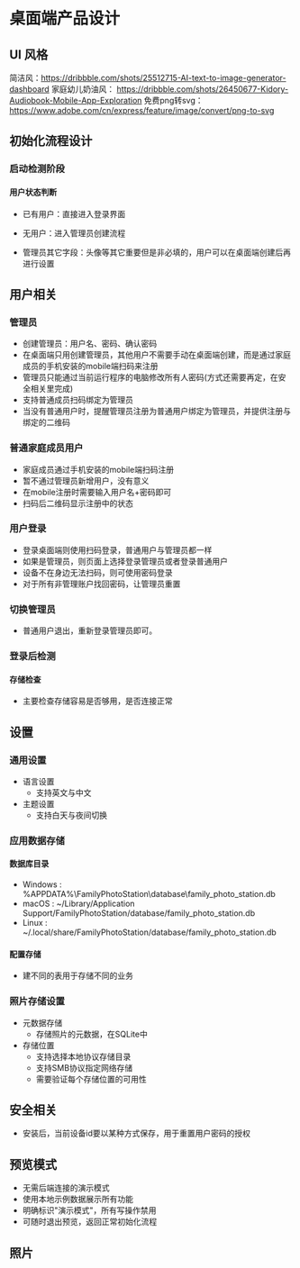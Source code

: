 # 桌面端产品设计

## UI 风格

简洁风：https://dribbble.com/shots/25512715-AI-text-to-image-generator-dashboard
家庭幼儿奶油风： https://dribbble.com/shots/26450677-Kidory-Audiobook-Mobile-App-Exploration
免费png转svg：https://www.adobe.com/cn/express/feature/image/convert/png-to-svg

## 初始化流程设计

### 启动检测阶段

#### 用户状态判断

- 已有用户：直接进入登录界面
- 无用户：进入管理员创建流程

- 管理员其它字段：头像等其它重要但是非必填的，用户可以在桌面端创建后再进行设置

## 用户相关

### 管理员

- 创建管理员：用户名、密码、确认密码
- 在桌面端只用创建管理员，其他用户不需要手动在桌面端创建，而是通过家庭成员的手机安装的mobile端扫码来注册
- 管理员只能通过当前运行程序的电脑修改所有人密码(方式还需要再定，在安全相关里完成)
- 支持普通成员扫码绑定为管理员
- 当没有普通用户时，提醒管理员注册为普通用户绑定为管理员，并提供注册与绑定的二维码

### 普通家庭成员用户

- 家庭成员通过手机安装的mobile端扫码注册
- 暂不通过管理员新增用户，没有意义
- 在mobile注册时需要输入用户名+密码即可
- 扫码后二维码显示注册中的状态

### 用户登录

- 登录桌面端则使用扫码登录，普通用户与管理员都一样
- 如果是管理员，则页面上选择登录管理员或者登录普通用户
- 设备不在身边无法扫码，则可使用密码登录
- 对于所有非管理账户找回密码，让管理员重置

### 切换管理员

- 普通用户退出，重新登录管理员即可。

### 登录后检测

#### 存储检查

- 主要检查存储容易是否够用，是否连接正常

## 设置

### 通用设置

- 语言设置
  - 支持英文与中文
- 主题设置
  - 支持白天与夜间切换

### 应用数据存储

#### 数据库目录

- Windows : %APPDATA%\FamilyPhotoStation\database\family_photo_station.db
- macOS : ~/Library/Application Support/FamilyPhotoStation/database/family_photo_station.db
- Linux : ~/.local/share/FamilyPhotoStation/database/family_photo_station.db

#### 配置存储

- 建不同的表用于存储不同的业务

### 照片存储设置

- 元数据存储
  - 存储照片的元数据，在SQLite中
- 存储位置
  - 支持选择本地协议存储目录
  - 支持SMB协议指定网络存储
  - 需要验证每个存储位置的可用性

## 安全相关

- 安装后，当前设备id要以某种方式保存，用于重置用户密码的授权

## 预览模式
- 无需后端连接的演示模式
- 使用本地示例数据展示所有功能
- 明确标识"演示模式"，所有写操作禁用
- 可随时退出预览，返回正常初始化流程


## 照片

### 